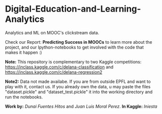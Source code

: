 # Digital-Education-and-Learning-Analytics
Analytics and ML on MOOC's clickstream data.

Check our Report: **Predicting Success in MOOCs** to learn more about the project, and our Ipython-notebooks to get involved with the code that makes it happen :)


**Note:** This repository is complementary to two Kaggle competitions: https://inclass.kaggle.com/c/delana-classification and https://inclass.kaggle.com/c/delana-regression2

**Note2:** Data not made availabe. If you are from outside EPFL and want to play with it, contact us. If you already own the data, u may paste the files "dataset.pickle" and "dataset_test.pickle" it into the working directory and run the notebooks.

**Work by:** *Dunai Fuentes Hitos* and *Juan Luis Moral Perez*. **In Kaggle:** *Iniesta*